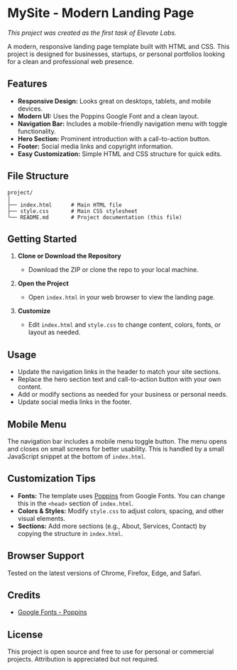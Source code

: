 # MySite - Modern Landing Page

*This project was created as the first task of Elevate Labs.*

A modern, responsive landing page template built with HTML and CSS. This project is designed for businesses, startups, or personal portfolios looking for a clean and professional web presence.

## Features

- **Responsive Design:** Looks great on desktops, tablets, and mobile devices.
- **Modern UI:** Uses the Poppins Google Font and a clean layout.
- **Navigation Bar:** Includes a mobile-friendly navigation menu with toggle functionality.
- **Hero Section:** Prominent introduction with a call-to-action button.
- **Footer:** Social media links and copyright information.
- **Easy Customization:** Simple HTML and CSS structure for quick edits.

## File Structure

```
project/
│
├── index.html      # Main HTML file
├── style.css       # Main CSS stylesheet
└── README.md       # Project documentation (this file)
```

## Getting Started

1. **Clone or Download the Repository**
   - Download the ZIP or clone the repo to your local machine.

2. **Open the Project**
   - Open `index.html` in your web browser to view the landing page.

3. **Customize**
   - Edit `index.html` and `style.css` to change content, colors, fonts, or layout as needed.

## Usage

- Update the navigation links in the header to match your site sections.
- Replace the hero section text and call-to-action button with your own content.
- Add or modify sections as needed for your business or personal needs.
- Update social media links in the footer.

## Mobile Menu

The navigation bar includes a mobile menu toggle button. The menu opens and closes on small screens for better usability. This is handled by a small JavaScript snippet at the bottom of `index.html`.

## Customization Tips

- **Fonts:** The template uses [Poppins](https://fonts.google.com/specimen/Poppins) from Google Fonts. You can change this in the `<head>` section of `index.html`.
- **Colors & Styles:** Modify `style.css` to adjust colors, spacing, and other visual elements.
- **Sections:** Add more sections (e.g., About, Services, Contact) by copying the structure in `index.html`.

## Browser Support

Tested on the latest versions of Chrome, Firefox, Edge, and Safari.

## Credits

- [Google Fonts - Poppins](https://fonts.google.com/specimen/Poppins)

## License

This project is open source and free to use for personal or commercial projects. Attribution is appreciated but not required.
